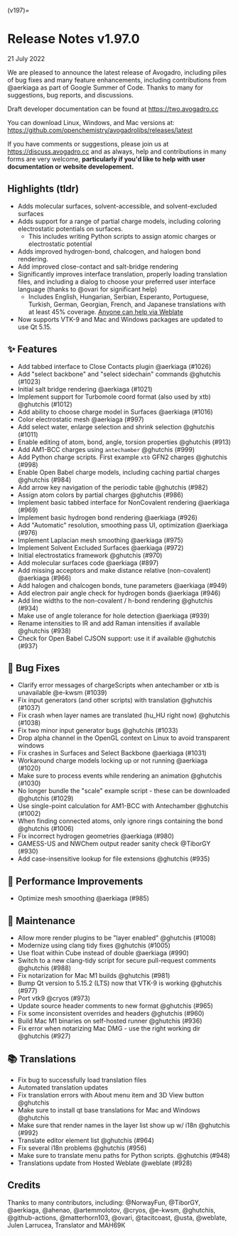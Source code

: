 (v197)=

# Release Notes v1.97.0

21 July 2022

We are pleased to announce the latest release of Avogadro, including piles of bug fixes and many feature enhancements, including contributions from @aerkiaga as part of Google Summer of Code. 
Thanks to many for suggestions, bug reports, and discussions.

Draft developer documentation can be found at https://two.avogadro.cc

You can download Linux, Windows, and Mac versions at: https://github.com/openchemistry/avogadrolibs/releases/latest

If you have comments or suggestions, please join us at https://discuss.avogadro.cc and as always, help and contributions
in many forms are very welcome, **particularly if you'd like to help with user documentation or website developement.**

## Highlights (tldr)

* Adds molecular surfaces, solvent-accessible, and solvent-excluded surfaces
* Adds support for a range of partial charge models, including coloring electrostatic potentials on surfaces.
  * This includes writing Python scripts to assign atomic charges or electrostatic potential
* Adds improved hydrogen-bond, chalcogen, and halogen bond rendering.
* Add improved close-contact and salt-bridge rendering
* Significantly improves interface translation, properly loading translation files, and including a dialog to choose your preferred user interface language (thanks to @ovari for significant help)
    * Includes English, Hungarian, Serbian, Esperanto, Portuguese, Turkish, German, Georgian, French, and Japanese translations with at least 45% coverage. [Anyone can help via Weblate](https://hosted.weblate.org/engage/avogadro/)
* Now supports VTK-9 and Mac and Windows packages are updated to use Qt 5.15.

## ✨ Features

- Add tabbed interface to Close Contacts plugin @aerkiaga (#1026)
- Add "select backbone" and "select sidechain" commands @ghutchis (#1023)
- Initial salt bridge rendering @aerkiaga (#1021)
- Implement support for Turbomole coord format (also used by xtb) @ghutchis (#1012)
- Add ability to choose charge model in Surfaces @aerkiaga (#1016)
- Color electrostatic mesh  @aerkiaga (#997)
- Add select water, enlarge selection and shrink selection @ghutchis (#1011)
- Enable editing of atom, bond, angle, torsion properties @ghutchis (#913)
- Add AM1-BCC charges using `antechamber` @ghutchis (#999)
- Add Python charge scripts. First example `xtb` GFN2 charges @ghutchis (#998)
- Enable Open Babel charge models, including caching partial charges @ghutchis (#984)
- Add arrow key navigation of the periodic table @ghutchis (#982)
- Assign atom colors by partial charges @ghutchis (#986)
- Implement basic tabbed interface for NonCovalent rendering @aerkiaga (#969)
- Implement basic hydrogen bond rendering @aerkiaga (#926)
- Add "Automatic" resolution, smoothing pass UI, optimization @aerkiaga (#976)
- Implement Laplacian mesh smoothing @aerkiaga (#975)
- Implement Solvent Excluded Surfaces @aerkiaga (#972)
- Initial electrostatics framework @ghutchis (#970)
- Add molecular surfaces code @aerkiaga (#897)
- Add missing acceptors and make distance relative (non-covalent) @aerkiaga (#966)
- Add halogen and chalcogen bonds, tune parameters @aerkiaga (#949)
- Add electron pair angle check for hydrogen bonds @aerkiaga (#946)
- Add line widths to the non-covalent / h-bond rendering @ghutchis (#934)
- Make use of angle tolerance for hole detection @aerkiaga (#939)
- Rename intensities to IR and add Raman intensities if available @ghutchis (#938)
- Check for Open Babel CJSON support: use it if available @ghutchis (#937)

## 🐛 Bug Fixes

- Clarify error messages of chargeScripts when antechamber or xtb is unavailable @e-kwsm (#1039)
- Fix input generators (and other scripts) with translation @ghutchis (#1037)
- Fix crash when layer names are translated (hu_HU right now) @ghutchis (#1038)
- Fix two minor input generator bugs @ghutchis (#1033)
- Drop alpha channel in the OpenGL context on Linux to avoid transparent windows
- Fix crashes in Surfaces and Select Backbone @aerkiaga (#1031)
- Workaround charge models locking up or not running @aerkiaga (#1020)
- Make sure to process events while rendering an animation @ghutchis (#1030)
- No longer bundle the "scale" example script - these can be downloaded @ghutchis (#1029)
- Use single-point calculation for AM1-BCC with Antechamber @ghutchis (#1002)
- When finding connected atoms, only ignore rings containing the bond @ghutchis (#1006)
- Fix incorrect hydrogen geometries @aerkiaga (#980)
- GAMESS-US and NWChem output reader sanity check @TiborGY (#930)
- Add case-insensitive lookup for file extensions @ghutchis (#935)


## 🚀 Performance Improvements

- Optimize mesh smoothing @aerkiaga (#985)

## 🧰 Maintenance

- Allow more render plugins to be "layer enabled" @ghutchis (#1008)
- Modernize using clang tidy fixes @ghutchis (#1005)
- Use float within Cube instead of double @aerkiaga (#990)
- Switch to a new clang-tidy script for secure pull-request comments @ghutchis (#988)
- Fix notarization for Mac M1 builds @ghutchis (#981)
- Bump Qt version to 5.15.2 (LTS) now that VTK-9 is working @ghutchis (#977)
- Port vtk9 @cryos (#973)
- Update source header comments to new format @ghutchis (#965)
- Fix some inconsistent overrides and headers @ghutchis (#960)
- Build Mac M1 binaries on self-hosted runner @ghutchis (#936)
- Fix error when notarizing Mac DMG - use the right working dir @ghutchis (#927)

## 📚 Translations

- Fix bug to successfully load translation files
- Automated translation updates
- Fix translation errors with About menu item and 3D View button @ghutchis
- Make sure to install qt base translations for Mac and Windows @ghutchis
- Make sure that render names in the layer list show up w/ i18n @ghutchis (#992)
- Translate editor element list @ghutchis (#964)
- Fix several i18n problems @ghutchis (#956)
- Make sure to translate menu paths for Python scripts. @ghutchis (#948)
- Translations update from Hosted Weblate @weblate (#928)

## Credits

Thanks to many contributors, including: @NorwayFun, @TiborGY, @aerkiaga, @ahenao, @artemmolotov, @cryos, @e-kwsm, @ghutchis, @github-actions, @matterhorn103, @ovari, @tacitcoast, @usta, @weblate, Julen Larrucea, Translator and МАН69К
